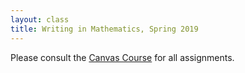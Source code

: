 ```yaml
---
layout: class
title: Writing in Mathematics, Spring 2019
---
```


Please consult the [Canvas Course](https://ncf.instructure.com/courses/4136) for all assignments.
